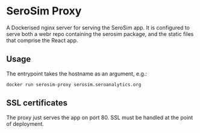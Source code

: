 # SeroSim Proxy

A Dockerised nginx server for serving the SeroSim app. 
It is configured to serve both a webr repo containing the serosim package, and the static files that 
comprise the React app.

## Usage

The entrypoint takes the hostname as an argument, e.g.:

```
docker run serosim-proxy serosim.seroanalytics.org
```

## SSL certificates

The proxy just serves the app on port 80. SSL must be handled at the point of deployment.

